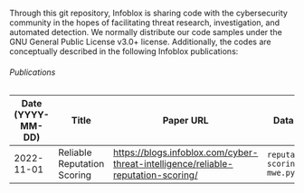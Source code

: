 Through this git repository, Infoblox is sharing code with the cybersecurity community in the hopes of 
facilitating threat research, investigation, and  automated detection. We normally distribute our code samples under 
the GNU General Public License v3.0+ license. Additionally, the codes are conceptually described in the following 
Infoblox publications:


###### Publications
| Date (YYYY-MM-DD) | Title | Paper URL | Data File |
| ----------- | ----------- | ----------- | ----------- |
| 2022-11-01 | Reliable Reputation Scoring | https://blogs.infoblox.com/cyber-threat-intelligence/reliable-reputation-scoring/ | `reputation-scoring-mwe.py` |